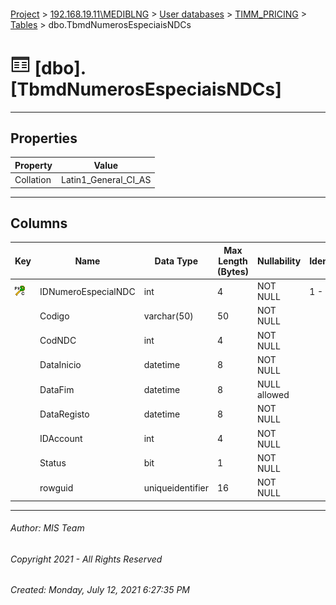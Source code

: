 #### 

[Project](../../../../index.md) > [192.168.19.11\\MEDIBLNG](../../../index.md) > [User databases](../../index.md) > [TIMM_PRICING](../index.md) > [Tables](Tables.md) > dbo.TbmdNumerosEspeciaisNDCs

# ![Tables](../../../../Images/Table32.png) [dbo].[TbmdNumerosEspeciaisNDCs]

---

## <a name="#properties"></a>Properties

| Property | Value |
|---|---|
| Collation | Latin1_General_CI_AS |


---

## <a name="#columns"></a>Columns

| Key | Name | Data Type | Max Length (Bytes) | Nullability | Identity | Identity Replication |
|---|---|---|---|---|---|---|
| [![Cluster Primary Key PK_TbmdNumerosEspeciaisNDCs: IDNumeroEspecialNDC](../../../../Images/pkcluster.png)](#indexes) | IDNumeroEspecialNDC | int | 4 | NOT NULL | 1 - 1 | NO |
|  | Codigo | varchar(50) | 50 | NOT NULL |  |  |
|  | CodNDC | int | 4 | NOT NULL |  |  |
|  | DataInicio | datetime | 8 | NOT NULL |  |  |
|  | DataFim | datetime | 8 | NULL allowed |  |  |
|  | DataRegisto | datetime | 8 | NOT NULL |  |  |
|  | IDAccount | int | 4 | NOT NULL |  |  |
|  | Status | bit | 1 | NOT NULL |  |  |
|  | rowguid | uniqueidentifier | 16 | NOT NULL |  |  |


---

###### Author:  MIS Team

###### Copyright 2021 - All Rights Reserved

###### Created: Monday, July 12, 2021 6:27:35 PM

